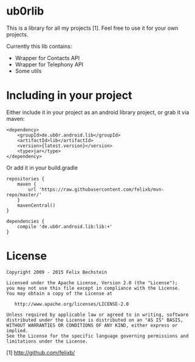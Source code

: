 ub0rlib
=======

This is a library for all my projects [1].
Feel free to use it for your own projects.

Currently this lib contains:
 * Wrapper for Contacts API
 * Wrapper for Telephony API
 * Some utils

Including in your project
=========================

Either include it in your project as an android library project, or grab it via maven:

    <dependency>
        <groupId>de.ub0r.android.lib</groupId>
        <artifactId>lib</artifactId>
        <version>{latest.version}</version>
        <type>jar</type>
    </dependency>

Or add it in your build.gradle

    repositories {
        maven {
            url 'https://raw.githubusercontent.com/felixb/mvn-repo/master/'
        }
        mavenCentral()
    }

    dependencies {
        compile 'de.ub0r.android.lib:lib:+'
    }

License
=======

    Copyright 2009 - 2015 Felix Bechstein

    Licensed under the Apache License, Version 2.0 (the "License");
    you may not use this file except in compliance with the License.
    You may obtain a copy of the License at

       http://www.apache.org/licenses/LICENSE-2.0

    Unless required by applicable law or agreed to in writing, software
    distributed under the License is distributed on an "AS IS" BASIS,
    WITHOUT WARRANTIES OR CONDITIONS OF ANY KIND, either express or implied.
    See the License for the specific language governing permissions and
    limitations under the License.

[1] http://github.com/felixb/
